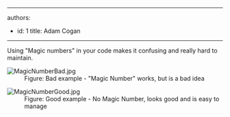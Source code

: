 

---
authors:
  - id: 1
    title: Adam Cogan
---




<span class='intro'> <p class="ssw15-rteElement-P">Using &quot;Magic numbers&quot; in your code makes it confusing and really hard to maintain.​​​<br></p> </span>

<dl class="badImage"><dt><img src="/PublishingImages/MagicNumberBad.jpg" alt="MagicNumberBad.jpg" />​</dt><dd>Figure&#58; Bad example - &quot;Magic Number&quot; works, but is a bad idea</dd></dl><dl class="goodImage"><dt><img src="/PublishingImages/MagicNumberGood.jpg" alt="MagicNumberGood.jpg" /></dt><dd>Figure&#58; Good example - No Magic Number, looks good and is easy to manage​<br></dd></dl>


